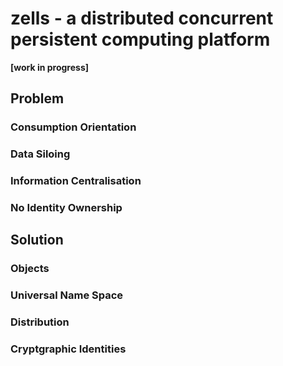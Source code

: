 # zells - a distributed concurrent persistent computing platform

**[work in progress]**

## Problem

### Consumption Orientation

### Data Siloing

### Information Centralisation

### No Identity Ownership

## Solution

### Objects

### Universal Name Space

### Distribution

### Cryptgraphic Identities

